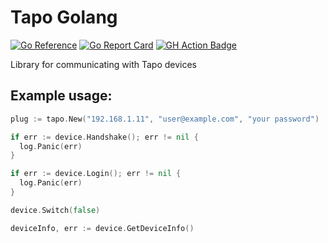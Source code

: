 # Tapo Golang

[![Go Reference](https://pkg.go.dev/badge/github.com/rk295/tapo-go)](https://pkg.go.dev/github.com/rk295/tapo-go) [![Go Report Card](https://goreportcard.com/badge/github.com/rk295/tapo-go)](https://goreportcard.com/report/github.com/rk295/tapo-go) [![GH Action Badge](https://github.com/rk295/tapo-go/actions/workflows/actions.yml/badge.svg?branch=rk-master)](https://github.com/rk295/tapo-go/actions)

Library for communicating with Tapo devices

## Example usage:

```go
plug := tapo.New("192.168.1.11", "user@example.com", "your password")

if err := device.Handshake(); err != nil {
  log.Panic(err)
}

if err := device.Login(); err != nil {
  log.Panic(err)
}

device.Switch(false)

deviceInfo, err := device.GetDeviceInfo()
```
